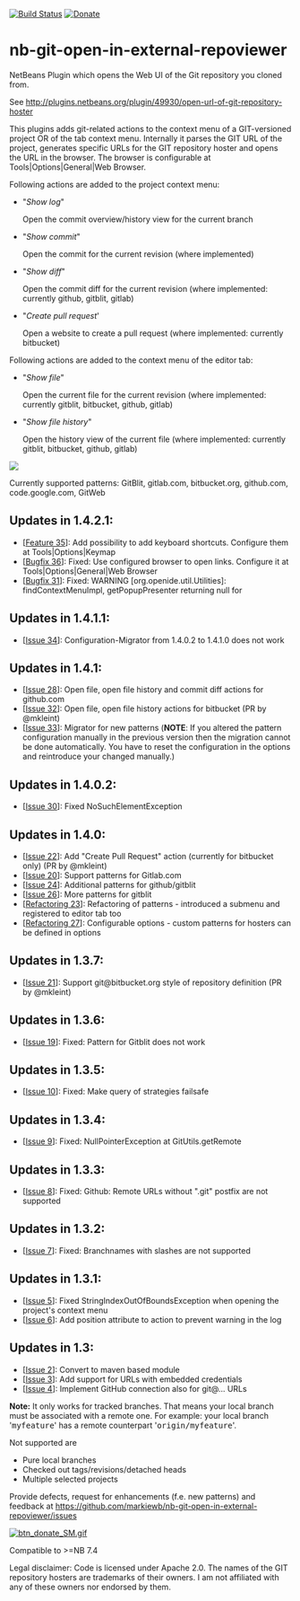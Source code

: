 [![Build Status](https://travis-ci.org/markiewb/nb-git-open-in-external-repoviewer.svg?branch=master)](https://travis-ci.org/markiewb/nb-git-open-in-external-repoviewer)
[![Donate](https://www.paypalobjects.com/en_US/i/btn/btn_donate_SM.gif)](https://www.paypal.com/cgi-bin/webscr?cmd=_s-xclick&hosted_button_id=K4CMP92RZELE2)

nb-git-open-in-external-repoviewer
==================================

NetBeans Plugin which opens the Web UI of the Git repository you cloned from.

See http://plugins.netbeans.org/plugin/49930/open-url-of-git-repository-hoster

This plugins adds git-related actions to the context menu of a GIT-versioned project OR of the tab context menu.
Internally it parses the GIT URL of the project, generates specific URLs for the GIT repository hoster and opens the URL in the browser. The browser is configurable at Tools|Options|General|Web Browser.
<p>
Following actions are added to the project context menu:
<ul>
<li>"<i>Show log</i>"<p>Open the commit overview/history view for the current branch</p></li>
<li>"<i>Show commit</i>"<p>Open the commit for the current revision (where implemented)</p></li>
<li>"<i>Show diff</i>"<p>Open the commit diff for the current revision (where implemented: currently github, gitblit, gitlab)</p></li>
<li>"<i>Create pull request</i>'<p>Open a website to create a pull request (where implemented: currently bitbucket)</p></li>
</ul>
</p>
<p>
Following actions are added to the context menu of the editor tab:
<ul>
<li>"<i>Show file</i>"<p>Open the current file for the current revision (where implemented: currently gitblit, bitbucket, github, gitlab)</p></li>
<li>"<i>Show file history</i>"<p>Open the history view of the current file (where implemented: currently gitblit, bitbucket, github, gitlab)</p></li>
</ul>
</p>

<img src="https://raw.github.com/markiewb/nb-git-open-in-external-repoviewer/master/doc/1.4.0.png"/>

<p>Currently supported patterns: GitBlit, gitlab.com, bitbucket.org, github.com, code.google.com, GitWeb</p>


<h2>Updates in 1.4.2.1:</h2>
<ul>
<li>[<a href="https://github.com/markiewb/nb-git-open-in-external-repoviewer/issues/35">Feature 35</a>]: Add possibility to add keyboard shortcuts. Configure them at Tools|Options|Keymap</li>
<li>[<a href="https://github.com/markiewb/nb-git-open-in-external-repoviewer/issues/36">Bugfix 36</a>]: Fixed: Use configured browser to open links. Configure it at Tools|Options|General|Web Browser</li>
<li>[<a href="https://github.com/markiewb/nb-git-open-in-external-repoviewer/issues/31">Bugfix 31</a>]: Fixed: WARNING [org.openide.util.Utilities]: findContextMenuImpl, getPopupPresenter returning null for</li>
</ul>

<h2>Updates in 1.4.1.1:</h2>
<ul>
<li>[<a href="https://github.com/markiewb/nb-git-open-in-external-repoviewer/issues/34">Issue 34</a>]: Configuration-Migrator from 1.4.0.2 to 1.4.1.0 does not work </li>
</ul>

<h2>Updates in 1.4.1:</h2>
<ul>
<li>[<a href="https://github.com/markiewb/nb-git-open-in-external-repoviewer/issues/28">Issue 28</a>]: Open file, open file history and commit diff actions for github.com </li>
<li>[<a href="https://github.com/markiewb/nb-git-open-in-external-repoviewer/pull/32">Issue 32</a>]: Open file, open file history actions for bitbucket (PR by @mkleint)</li>
<li>[<a href="https://github.com/markiewb/nb-git-open-in-external-repoviewer/issues/33">Issue 33</a>]: Migrator for new patterns (<b>NOTE</b>: If you altered the pattern configuration manually in the previous version then the migration cannot be done automatically. You have to reset the configuration in the options and reintroduce your changed manually.)</li>

</ul>

<h2>Updates in 1.4.0.2:</h2>
<ul>
<li>[<a href="https://github.com/markiewb/nb-git-open-in-external-repoviewer/issues/30">Issue 30</a>]: Fixed NoSuchElementException</li>
</ul>

<h2>Updates in 1.4.0:</h2>
<ul>
<li>[<a href="https://github.com/markiewb/nb-git-open-in-external-repoviewer/pull/22">Issue 22</a>]: Add "Create Pull Request" action (currently for bitbucket only) (PR by @mkleint)</li>
<li>[<a href="https://github.com/markiewb/nb-git-open-in-external-repoviewer/issues/20">Issue 20</a>]: Support patterns for Gitlab.com</li>
<li>[<a href="https://github.com/markiewb/nb-git-open-in-external-repoviewer/issues/24">Issue 24</a>]: Additional patterns for github/gitblit</li>
<li>[<a href="https://github.com/markiewb/nb-git-open-in-external-repoviewer/issues/26">Issue 26</a>]: More patterns for gitblit</li>
<li>[<a href="https://github.com/markiewb/nb-git-open-in-external-repoviewer/issues/23">Refactoring 23</a>]: Refactoring of patterns - introduced a submenu and registered to editor tab too</li>
<li>[<a href="https://github.com/markiewb/nb-git-open-in-external-repoviewer/issues/27">Refactoring 27</a>]: Configurable options - custom patterns for hosters can be defined in options</li>
</ul>

<h2>Updates in 1.3.7:</h2>
<ul>
<li>[<a href="https://github.com/markiewb/nb-git-open-in-external-repoviewer/pull/21">Issue 21</a>]: Support git@bitbucket.org style of repository definition (PR by @mkleint)</li>
</ul>

<h2>Updates in 1.3.6:</h2>
<ul>
<li>[<a href="https://github.com/markiewb/nb-git-open-in-external-repoviewer/issues/19">Issue 19</a>]: Fixed: Pattern for Gitblit does not work</li>
</ul>

<h2>Updates in 1.3.5:</h2>
<ul>
<li>[<a href="https://github.com/markiewb/nb-git-open-in-external-repoviewer/issues/10">Issue 10</a>]: Fixed: Make query of strategies failsafe</li>
</ul>

<h2>Updates in 1.3.4:</h2>
<ul>
<li>[<a href="https://github.com/markiewb/nb-git-open-in-external-repoviewer/issues/9">Issue 9</a>]: Fixed: NullPointerException at GitUtils.getRemote</li>
</ul>

<h2>Updates in 1.3.3:</h2>
<ul>
<li>[<a href="https://github.com/markiewb/nb-git-open-in-external-repoviewer/issues/8">Issue 8</a>]: Fixed: Github: Remote URLs without ".git" postfix are not supported</li>
</ul>

<h2>Updates in 1.3.2:</h2>
<ul>
<li>[<a href="https://github.com/markiewb/nb-git-open-in-external-repoviewer/issues/7">Issue 7</a>]: Fixed: Branchnames with slashes are not supported</li>
</ul>

<h2>Updates in 1.3.1:</h2>
<ul>
<li>[<a href="https://github.com/markiewb/nb-git-open-in-external-repoviewer/issues/5">Issue 5</a>]: Fixed StringIndexOutOfBoundsException when opening the project's context menu</li>
<li>[<a href="https://github.com/markiewb/nb-git-open-in-external-repoviewer/issues/6">Issue 6</a>]: Add position attribute to action to prevent warning in the log</li>
</ul>

<h2>Updates in 1.3:</h2>
<ul>
<li>[<a href="https://github.com/markiewb/nb-git-open-in-external-repoviewer/issues/2">Issue 2</a>]: Convert to maven based module</li>
<li>[<a href="https://github.com/markiewb/nb-git-open-in-external-repoviewer/issues/3">Issue 3</a>]: Add support for URLs with embedded credentials</li>
<li>[<a href="https://github.com/markiewb/nb-git-open-in-external-repoviewer/pull/4">Issue 4</a>]: Implement GitHub connection also for git@... URLs</li>
</ul>
<p><b>Note:</b> It only works for tracked branches. That means your local branch must be associated with a remote one. For example: your local branch '<tt>myfeature</tt>' has a remote counterpart '<tt>origin/myfeature</tt>'.</p>

<p>Not supported are
<ul>
<li>Pure local branches</li>
<li>Checked out tags/revisions/detached heads</li>
<li>Multiple selected projects</li>
</ul>
</p>
<p>Provide defects, request for enhancements (f.e. new patterns) and feedback at <a href="https://github.com/markiewb/nb-git-open-in-external-repoviewer/issues">https://github.com/markiewb/nb-git-open-in-external-repoviewer/issues</a></p>
<p><a href="https://www.paypal.com/cgi-bin/webscr?cmd=_s-xclick&hosted_button_id=K4CMP92RZELE2"><img src="https://www.paypalobjects.com/en_US/i/btn/btn_donate_SM.gif" alt="btn_donate_SM.gif"></a></p>
<p>Compatible to >=NB 7.4</p>
<p>Legal disclaimer: Code is licensed under Apache 2.0. The names of the GIT repository hosters are trademarks of their owners. I am not affiliated with any of these owners nor endorsed by them.</p>
    

